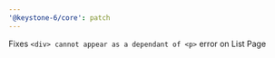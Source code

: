 ```yaml
---
'@keystone-6/core': patch
---
```


Fixes `<div> cannot appear as a dependant of <p>` error on List Page
